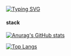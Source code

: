 [![Typing SVG](https://readme-typing-svg.demolab.com?font=Fira+Code&size=24&duration=2500&pause=700&color=C660F7&width=435&lines=Welcome+to+donghwan's+github!!;%EC%A6%90%EA%B8%B0%EB%8A%94+%EA%B0%9C%EB%B0%9C%EC%9E%90+%EB%8F%99%ED%99%98%EC%9E%85%EB%8B%88%EB%8B%A4++%F0%9F%99%82)](https://git.io/typing-svg)

#### stack



[![Anurag's GitHub stats](https://github-readme-stats.vercel.app/api?username=cdhcsh&theme=github_dark)](https://github.com/anuraghazra/github-readme-stats)

[![Top Langs](https://github-readme-stats.vercel.app/api/top-langs/?username=cdhcsh&layout=compact&theme=github_dark)](https://github.com/anuraghazra/github-readme-stats)
